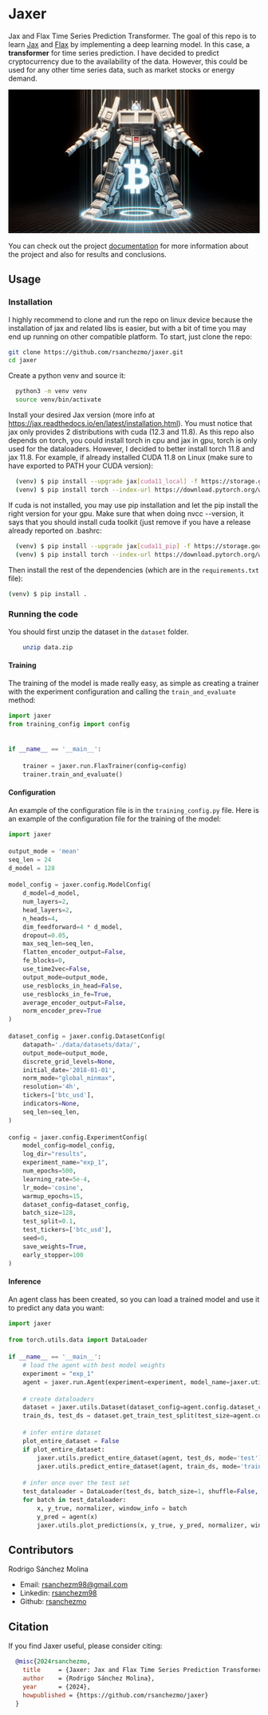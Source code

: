 # Jaxer

Jax and Flax Time Series Prediction Transformer. The goal of this repo is to learn [Jax](https://jax.readthedocs.io/en/latest/) and [Flax](https://flax.readthedocs.io/en/latest/) by implementing a deep learning model. In this case, a **transformer** for time series prediction. I have decided to predict cryptocurrency due to the availability of the data. However, this could be used for any other time series data, such as market stocks or energy demand.

![Jaxer Logo](./docs/images/btc_transformer.png)

You can check out the project [documentation](https://jaxer.readthedocs.io/) for more information about the project and also for results and conclusions.

## Usage

### Installation
I highly recommend to clone and run the repo on linux device because the installation of jax and related libs is easier,
but with a bit of time you may end up running on other compatible platform. To start, just clone the repo:
        
  ```bash
  git clone https://github.com/rsanchezmo/jaxer.git
  cd jaxer
  ```
Create a python venv and source it:
    
  ```bash
    python3 -m venv venv
    source venv/bin/activate
  ```

Install your desired Jax version (more info at https://jax.readthedocs.io/en/latest/installation.html). You must notice
that jax only provides 2 distributions with cuda (12.3 and 11.8). As this repo also depends on torch, you could install 
torch in cpu and jax in gpu, torch is only used for the dataloaders. However, I decided to better install torch 11.8 and jax 11.8.
For example, if already installed CUDA 11.8 on Linux (make sure to have exported to PATH your CUDA version):
    
  ```bash
    (venv) $ pip install --upgrade jax[cuda11_local] -f https://storage.googleapis.com/jax-releases/jax_cuda_releases.html
    (venv) $ pip install torch --index-url https://download.pytorch.org/whl/cu118
  ```

If cuda is not installed, you may use pip installation and let the pip install the right version for your gpu. Make sure that
when doing nvcc --version, it says that you should install cuda toolkit (just remove if you have a release already reported on
.bashrc:
     
  ```bash
    (venv) $ pip install --upgrade jax[cuda11_pip] -f https://storage.googleapis.com/jax-releases/jax_releases.html
    (venv) $ pip install torch --index-url https://download.pytorch.org/whl/cu118
  ```
Then install the rest of the dependencies (which are in the `requirements.txt` file):
```bash
(venv) $ pip install .
```

### Running the code
You should first unzip the dataset in the `dataset` folder.

```bash
    unzip data.zip
```

#### Training
The training of the model is made really easy, as simple as creating a trainer with the experiment configuration and calling the `train_and_evaluate` method:
    
```python
import jaxer
from training_config import config


if __name__ == '__main__':

    trainer = jaxer.run.FlaxTrainer(config=config)
    trainer.train_and_evaluate()
```

#### Configuration
An example of the configuration file is in the `training_config.py` file. Here is an example of the configuration file for the training of the model:
    
```python
import jaxer

output_mode = 'mean'
seq_len = 24
d_model = 128

model_config = jaxer.config.ModelConfig(
    d_model=d_model,
    num_layers=2,
    head_layers=2,
    n_heads=4,
    dim_feedforward=4 * d_model,
    dropout=0.05,
    max_seq_len=seq_len,
    flatten_encoder_output=False,
    fe_blocks=0,
    use_time2vec=False,
    output_mode=output_mode,
    use_resblocks_in_head=False,
    use_resblocks_in_fe=True,
    average_encoder_output=False,
    norm_encoder_prev=True
)

dataset_config = jaxer.config.DatasetConfig(
    datapath='./data/datasets/data/',
    output_mode=output_mode,
    discrete_grid_levels=None,
    initial_date='2018-01-01',
    norm_mode="global_minmax",
    resolution='4h',
    tickers=['btc_usd'],
    indicators=None,
    seq_len=seq_len,
)

config = jaxer.config.ExperimentConfig(
    model_config=model_config,
    log_dir="results",
    experiment_name="exp_1",
    num_epochs=500,
    learning_rate=5e-4,
    lr_mode='cosine',
    warmup_epochs=15,
    dataset_config=dataset_config,
    batch_size=128,
    test_split=0.1,
    test_tickers=['btc_usd'],
    seed=0,
    save_weights=True,
    early_stopper=100
)
```

#### Inference
An agent class has been created, so you can load a trained model and use it to predict any data you want:
        
```python
import jaxer

from torch.utils.data import DataLoader

if __name__ == '__main__':
    # load the agent with best model weights
    experiment = "exp_1"
    agent = jaxer.run.Agent(experiment=experiment, model_name=jaxer.utils.get_best_model(experiment))

    # create dataloaders
    dataset = jaxer.utils.Dataset(dataset_config=agent.config.dataset_config)
    train_ds, test_ds = dataset.get_train_test_split(test_size=agent.config.test_split, test_tickers=agent.config.test_tickers)

    # infer entire dataset
    plot_entire_dataset = False
    if plot_entire_dataset:
        jaxer.utils.predict_entire_dataset(agent, test_ds, mode='test')
        jaxer.utils.predict_entire_dataset(agent, train_ds, mode='train')

    # infer once over the test set
    test_dataloader = DataLoader(test_ds, batch_size=1, shuffle=False, collate_fn=jaxer.utils.jax_collate_fn)
    for batch in test_dataloader:
        x, y_true, normalizer, window_info = batch
        y_pred = agent(x)
        jaxer.utils.plot_predictions(x, y_true, y_pred, normalizer, window_info)
```

## Contributors

Rodrigo Sánchez Molina

- Email: rsanchezm98@gmail.com
- Linkedin: [rsanchezm98](https://www.linkedin.com/in/rsanchezm98/)
- Github: [rsanchezmo](https://github.com/rsanchezmo)

## Citation
If you find Jaxer useful, please consider citing:

```bibtex
  @misc{2024rsanchezmo,
    title     = {Jaxer: Jax and Flax Time Series Prediction Transformer},
    author    = {Rodrigo Sánchez Molina},
    year      = {2024},
    howpublished = {https://github.com/rsanchezmo/jaxer}
  }
```
